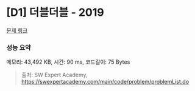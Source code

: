 # [D1] 더블더블 - 2019 

[문제 링크](https://swexpertacademy.com/main/code/problem/problemDetail.do?contestProbId=AV5QDEX6AqwDFAUq) 

### 성능 요약

메모리: 43,492 KB, 시간: 90 ms, 코드길이: 75 Bytes



> 출처: SW Expert Academy, https://swexpertacademy.com/main/code/problem/problemList.do